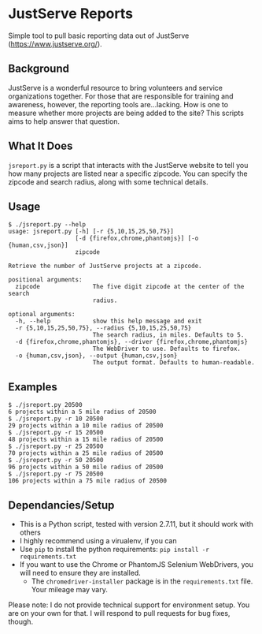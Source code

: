 # JustServe Reports
Simple tool to pull basic reporting data out of JustServe (https://www.justserve.org/). 

## Background
JustServe is a wonderful resource to bring volunteers and service organizations together. For those that are responsible for training and awareness, however, the reporting tools are...lacking. How is one to measure whether more projects are being added to the site? This scripts aims to help answer that question.

## What It Does
`jsreport.py` is a script that interacts with the JustServe website to tell you how many projects are listed near a specific zipcode. You can specify the zipcode and search radius, along with some technical details.

## Usage
	$ ./jsreport.py --help
	usage: jsreport.py [-h] [-r {5,10,15,25,50,75}]
	                   [-d {firefox,chrome,phantomjs}] [-o {human,csv,json}]
	                   zipcode
	
	Retrieve the number of JustServe projects at a zipcode.
	
	positional arguments:
	  zipcode               The five digit zipcode at the center of the search
	                        radius.
	
	optional arguments:
	  -h, --help            show this help message and exit
	  -r {5,10,15,25,50,75}, --radius {5,10,15,25,50,75}
	                        The search radius, in miles. Defaults to 5.
	  -d {firefox,chrome,phantomjs}, --driver {firefox,chrome,phantomjs}
	                        The WebDriver to use. Defaults to firefox.
	  -o {human,csv,json}, --output {human,csv,json}
	                        The output format. Defaults to human-readable.
                        
                        
## Examples
	$ ./jsreport.py 20500
	6 projects within a 5 mile radius of 20500
	$ ./jsreport.py -r 10 20500
	29 projects within a 10 mile radius of 20500
	$ ./jsreport.py -r 15 20500
	48 projects within a 15 mile radius of 20500
	$ ./jsreport.py -r 25 20500
	70 projects within a 25 mile radius of 20500
	$ ./jsreport.py -r 50 20500
	96 projects within a 50 mile radius of 20500
	$ ./jsreport.py -r 75 20500
	106 projects within a 75 mile radius of 20500

## Dependancies/Setup
 * This is a Python script, tested with version 2.7.11, but it should work with others
 * I highly recommend using a virualenv, if you can
 * Use `pip` to install the python requirements:
   `pip install -r requirements.txt`
 * If you want to use the Chrome or PhantomJS Selenium WebDrivers, you will need to ensure they are installed.
 	* The `chromedriver-installer` package is in the `requirements.txt` file. Your mileage may vary.

Please note: I do not provide technical support for environment setup. You are on your own for that. I will respond to pull requests for bug fixes, though.